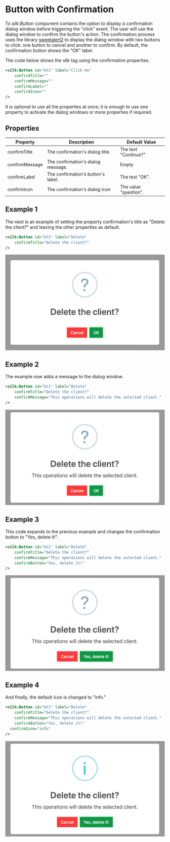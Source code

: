 # Button with Confirmation

To *silk:Button* component contains the option to display a confirmation dialog window before triggering the "click" event. The user will use the dialog window to confirm the button's action. The confirmation process uses the library [sweetalert2](https://sweetalert2.github.io/) to display the dialog window with two buttons to click: one button to cancel and another to confirm. By default, the confirmation button shows the "OK" label.

The code below shows the silk tag using the confirmation properties.

```xml
<silk:Button id="bt1" label="Click me"
	confirmTitle=""
	confirmMessage=""
	confirmLabel=""
	confirmIcon=""
/>
```

It is optional to use all the properties at once; it is enough to use one property to activate the dialog windows or more properties if required.

## Properties

| Property       | Description                        | Default Value         |
| -------------- | ---------------------------------- | --------------------- |
| confirmTitle   | The confirmation's dialog title.   | The text  "Continue?" |
| confirmMessage | The confirmation's dialog message. | Empty                 |
| confirmLabel   | The confirmation's button's label. | The test "OK".        |
| confirmIcon    | The confirmation's dialog icon     | The value "question". |

## Example 1

The next is an example of setting the property confirmation's title as  "Delete the client?" and leaving the other properties as default.

```xml
<silk:Button id="bt1" label="Delete"
	confirmTitle="Delete the client?"
/>
```

![Bottom dialog sample 1](../.gitbook/assets/button_dialog01.png)

## Example 2

The example now adds a message to the dialog window.

```xml
<silk:Button id="bt1" label="Delete"
	confirmTitle="Delete the client?"
	confirmMessage="This operations will delete the selected client."
/>
```

![Bottom dialog sample 2](../.gitbook/assets/button_dialog02.png)

## Example 3

This code expands to the previous example and changes the confirmation button to "Yes, delete it!".

```xml
<silk:Button id="bt1" label="Delete"
	confirmTitle="Delete the client?"
	confirmMessage="This operations will delete the selected client."
	confirmButton="Yes, delete it!"
/>
```

![Bottom dialog sample 3](../.gitbook/assets/button_dialog03.png)

## Example 4

And finally, the default icon is changed to "info."

```xml
<silk:Button id="bt1" label="Delete"
	confirmTitle="Delete the client?"
	confirmMessage="This operations will delete the selected client."
	confirmButton="Yes, delete it!"
  confirmIcon="info"
/>
```

![Bottom dialog sample 4](../.gitbook/assets/button_dialog04.png)
